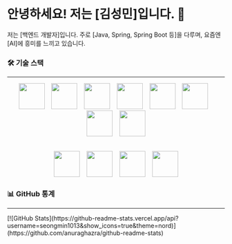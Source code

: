 # 안녕하세요! 저는 [김성민]입니다. 👋

저는 [백엔드 개발자]입니다.
주로 [Java, Spring, Spring Boot 등]을 다루며, 
요즘엔 [AI]에 흥미를 느끼고 있습니다.

### 🛠️ 기술 스택
---

<div align="center">
  <img src="https://img.shields.io/badge/Java-007396?style=for-the-badge&logo=java&logoColor=white" width="60">&nbsp;&nbsp;&nbsp;
  <img src="https://img.shields.io/badge/SpringBoot-6DB33F?style=for-the-badge&logo=springboot&logoColor=white" width="60">&nbsp;&nbsp;&nbsp;
  <img src="https://img.shields.io/badge/JPA-599B59?style=for-the-badge&logo=spring&logoColor=white" width="60">&nbsp;&nbsp;&nbsp;
  <img src="https://img.shields.io/badge/MySQL-4479A1?style=for-the-badge&logo=mysql&logoColor=white" width="60">&nbsp;&nbsp;&nbsp;
  <img src="https://img.shields.io/badge/HTML5-E34F26?style=for-the-badge&logo=html5&logoColor=white" width="60">&nbsp;&nbsp;&nbsp;
  <img src="https://img.shields.io/badge/CSS3-1572B6?style=for-the-badge&logo=css3&logoColor=white" width="60">&nbsp;&nbsp;&nbsp;
  <img src="https://img.shields.io/badge/JavaScript-F7DF1E?style=for-the-badge&logo=javascript&logoColor=black" width="60">&nbsp;&nbsp;&nbsp;
  <img src="https://img.shields.io/badge/Bootstrap-7952B3?style=for-the-badge&logo=bootstrap&logoColor=white" width="60">

  <br> <img src="https://img.shields.io/badge/Git-F05032?style=for-the-badge&logo=git&logoColor=white" width="60">&nbsp;&nbsp;&nbsp;
  <img src="https://img.shields.io/badge/GitHub-181717?style=for-the-badge&logo=github&logoColor=white" width="60">&nbsp;&nbsp;&nbsp;
  <img src="https://img.shields.io/badge/Postman-FF6C37?style=for-the-badge&logo=postman&logoColor=white" width="60">&nbsp;&nbsp;&nbsp;
  <img src="https://img.shields.io/badge/Notion-000000?style=for-the-badge&logo=notion&logoColor=white" width="60">
</div>


### 📊 GitHub 통계
<hr>
[![GitHub Stats](https://github-readme-stats.vercel.app/api?username=seongmin1013&show_icons=true&theme=nord)](https://github.com/anuraghazra/github-readme-stats)
